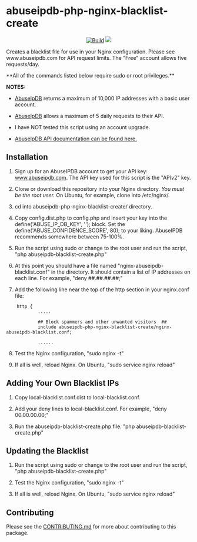# abuseipdb-php-nginx-blacklist-create
<p align="center"><a href="https://travis-ci.org/AmplitudeDesignInc/abuseipdb-php-nginx-blacklist-create?branch=master" target="_blank"><img src="https://travis-ci.org/AmplitudeDesignInc/abuseipdb-php-nginx-blacklist-create.svg?branch=master" alt="Build" /></a> <a href="https://codecov.io/gh/AmplitudeDesignInc/abuseipdb-php-nginx-blacklist-create">
  <img src="https://codecov.io/gh/AmplitudeDesignInc/abuseipdb-php-nginx-blacklist-create/branch/master/graph/badge.svg" />
</a></p>
<p>Creates a blacklist file for use in your Nginx configuration. Please see www.abuseipdb.com for API request limits. The "Free" account allows five requests/day. </p>

<p>**All of the commands listed below require sudo or root privileges.**</p>

**NOTES:**

- [AbuseIpDB](https://www.abuseipdb.com "AbuseIpDB") returns a maximum of 10,000 IP addresses with a basic user account.

- [AbuseIpDB](https://www.abuseipdb.com "AbuseIpDB") allows a maximum of 5 daily requests to their API.

- I have NOT tested this script using an account upgrade.

- [AbuseIpDB API documentation can be found here.](https://docs.abuseipdb.com/#blacklist-endpoint "AbuseIpDB API Documentation")

## Installation

1. Sign up for an AbuseIPDB account to get your API key: www.abuseipdb.com. The API key used for this script is the "APIv2" key.

2. Clone or download this repository into your Nginx directory. *You must be the root user.* On Ubuntu, for example, clone into /etc/nginx/.

3. cd into abuseipdb-php-nginx-blacklist-create/ directory.

4. Copy config.dist.php to config.php and insert your key into the define('ABUSE_IP_DB_KEY', '<KEY HERE>'); block. Set the define('ABUSE_CONFIDENCE_SCORE', 80); to your liking. AbuseIPDB recommends somewhere between 75-100%.

5. Run the script using sudo or change to the root user and run the script, "php abuseipdb-blacklist-create.php"

6. At this point you should have a file named "nginx-abuseipdb-blacklist.conf" in the directory. It should contain a list of IP addresses on each line. For example, "deny ##.##.##.##;"

7. Add the following line near the top of the http section in your nginx.conf file:
```
    http {
            .....

            ## Block spammers and other unwanted visitors  ##
            include abuseipdb-php-nginx-blacklist-create/nginx-abuseipdb-blacklist.conf;

            ......
```
8. Test the Nginx configuration, "sudo nginx -t"

9. If all is well, reload Nginx. On Ubuntu, "sudo service nginx reload"

## Adding Your Own Blacklist IPs

1. Copy local-blacklist.conf.dist to local-blacklist.conf.

2. Add your deny lines to local-blacklist.conf. For example, "deny 00.00.00.00;"

3. Run the abuseipdb-blacklist-create.php file. "php abuseipdb-blacklist-create.php"

## Updating the Blacklist

1. Run the script using sudo or change to the root user and run the script, "php abuseipdb-blacklist-create.php"

2. Test the Nginx configuration, "sudo nginx -t"

3. If all is well, reload Nginx. On Ubuntu, "sudo service nginx reload"

## Contributing

Please see the [CONTRIBUTING.md](https://github.com/AmplitudeDesignInc/abuseipdb-php-nginx-blacklist-create/blob/master/CONTRIBUTING.md) for more about contributing to this package.
